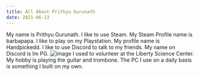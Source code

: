 ```yaml
---
title: All About Prithyu Gurunath
date: 2021-06-13
---
```


My name is Prithyu Gurunath. 
I like to use Steam. My Steam Profile name is barbapapa.
I like to play on my Playstation. My profile name is Handpickedd.
I like to use Discord to talk to my friends. My name on Discord is Im PG.
![image](https://user-images.githubusercontent.com/85847742/121822908-bb417f00-cc6f-11eb-8f0f-bccb5d4f1506.png)
I used to volunteer at the Liberty Science Center. My hobby is playing the guitar and trombone. The PC I use on a daily basis is something I built on my own.
